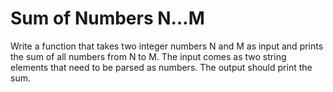 # Sum of Numbers N…M

Write a function that takes two integer numbers N and M as input and prints the sum of all numbers from N to M. The input comes as two string elements that need to be parsed as numbers. The output should print the sum.

